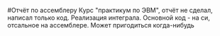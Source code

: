 #Отчёт по ассемблеру
Курс "практикум по ЭВМ", отчёт не сделал, написал только код.
Реализация интеграла.
Основной код - на си, отсальное на ассемблере.
Может пригодиться когда-нибудь
